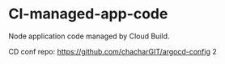 # CI-managed-app-code
Node application code managed by Cloud Build.

CD conf repo: https://github.com/chacharGIT/argocd-config
2
